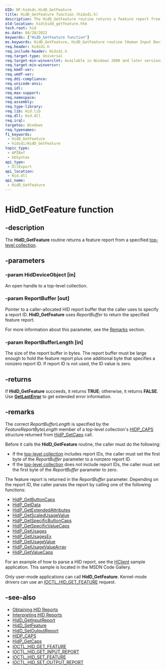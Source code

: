 ```yaml
---
UID: NF:hidsdi.HidD_GetFeature
title: HidD_GetFeature function (hidsdi.h)
description: The HidD_GetFeature routine returns a feature report from a specified top-level collection.
old-location: hid\hidd_getfeature.htm
tech.root: hid
ms.date: 04/28/2022
keywords: ["HidD_GetFeature function"]
ms.keywords: HidD_GetFeature, HidD_GetFeature routine [Human Input Devices], hid.hidd_getfeature, hidfunc_2992bcaf-4ca6-4b6f-9a85-d0add8c7fe99.xml, hidsdi/HidD_GetFeature
req.header: hidsdi.h
req.include-header: Hidsdi.h
req.target-type: Universal
req.target-min-winverclnt: Available in Windows 2000 and later versions of Windows.
req.target-min-winversvr: 
req.kmdf-ver: 
req.umdf-ver: 
req.ddi-compliance: 
req.unicode-ansi: 
req.idl: 
req.max-support: 
req.namespace: 
req.assembly: 
req.type-library: 
req.lib: Hid.lib
req.dll: Hid.dll
req.irql: 
targetos: Windows
req.typenames: 
f1_keywords:
 - HidD_GetFeature
 - hidsdi/HidD_GetFeature
topic_type:
 - APIRef
 - kbSyntax
api_type:
 - DllExport
api_location:
 - Hid.dll
api_name:
 - HidD_GetFeature
---
```


# HidD_GetFeature function

## -description

The **HidD_GetFeature** routine returns a feature report from a specified [top-level collection](/windows-hardware/drivers/hid/top-level-collections).

## -parameters

### -param HidDeviceObject [in]

An open handle to a top-level collection.

### -param ReportBuffer [out]

Pointer to a caller-allocated HID report buffer that the caller uses to specify a report ID. **HidD_GetFeature** uses *ReportBuffer* to return the specified feature report.

For more information about this parameter, see the [Remarks](#remarks) section.

### -param ReportBufferLength [in]

The size of the report buffer in bytes. The report buffer must be large enough to hold the feature report plus one additional byte that specifies a nonzero report ID. If report ID is not used, the ID value is zero.

## -returns

If **HidD_GetFeature** succeeds, it returns **TRUE**; otherwise, it returns **FALSE**. Use **[GetLastError](/windows/win32/api/errhandlingapi/nf-errhandlingapi-getlasterror)** to get extended error information.

## -remarks

The correct _ReportBufferLength_ is specified by the _FeatureReportByteLength_ member of a top-level collection's [HIDP_CAPS](../hidpi/ns-hidpi-_hidp_caps.md) structure returned from [HidP_GetCaps](../hidpi/nf-hidpi-hidp_getcaps.md) call.

Before it calls the **HidD_GetFeature** routine, the caller must do the following:

- If the [top-level collection](/windows-hardware/drivers/hid/top-level-collections) includes report IDs, the caller must set the first byte of the *ReportBuffer* parameter to a nonzero report ID.
- If the [top-level collection](/windows-hardware/drivers/hid/top-level-collections) does not include report IDs, the caller must set the first byte of the *ReportBuffer* parameter to zero.

The feature report is returned in the *ReportBuffer*  parameter. Depending on the report ID, the caller parses the report by calling one of the following functions:

- [HidP_GetButtonCaps](../hidpi/nf-hidpi-hidp_getbuttoncaps.md)
- [HidP_GetData](../hidpi/nf-hidpi-hidp_getdata.md)
- [HidP_GetExtendedAttributes](../hidpi/nf-hidpi-hidp_getextendedattributes.md)
- [HidP_GetScaledUsageValue](../hidpi/nf-hidpi-hidp_getscaledusagevalue.md)
- [HidP_GetSpecificButtonCaps](../hidpi/nf-hidpi-hidp_getspecificbuttoncaps.md)
- [HidP_GetSpecificValueCaps](../hidpi/nf-hidpi-hidp_getspecificvaluecaps.md)
- [HidP_GetUsages](../hidpi/nf-hidpi-hidp_getusages.md)
- [HidP_GetUsagesEx](../hidpi/nf-hidpi-hidp_getusagesex.md)
- [HidP_GetUsageValue](../hidpi/nf-hidpi-hidp_getusagevalue.md)
- [HidP_GetUsageValueArray](../hidpi/nf-hidpi-hidp_getusagevaluearray.md)
- [HidP_GetValueCaps](../hidpi/nf-hidpi-hidp_getvaluecaps.md)

For an example of how to parse a HID report, see the [HClient](/samples/browse/?redirectedfrom=MSDN-samples) sample application. This sample is located in the MSDN Code Gallery.

Only user-mode applications can call **HidD_GetFeature**. Kernel-mode drivers can use an [IOCTL_HID_GET_FEATURE](../hidclass/ni-hidclass-ioctl_hid_get_feature.md) request.

## -see-also

- [Obtaining HID Reports](/windows-hardware/drivers/hid/obtaining-hid-reports)
- [Interpreting HID Reports](/windows-hardware/drivers/hid/interpreting-hid-reports)
- [HidD_GetInputReport](./nf-hidsdi-hidd_getinputreport.md)
- [HidD_SetFeature](./nf-hidsdi-hidd_setfeature.md)
- [HidD_SetOutputReport](./nf-hidsdi-hidd_setoutputreport.md)
- [HIDP_CAPS](../hidpi/ns-hidpi-_hidp_caps.md)
- [HidP_GetCaps](../hidpi/nf-hidpi-hidp_getcaps.md)
- [IOCTL_HID_GET_FEATURE](../hidclass/ni-hidclass-ioctl_hid_get_feature.md)
- [IOCTL_HID_GET_INPUT_REPORT](../hidclass/ni-hidclass-ioctl_hid_get_input_report.md)
- [IOCTL_HID_SET_FEATURE](../hidclass/ni-hidclass-ioctl_hid_set_feature.md)
- [IOCTL_HID_SET_OUTPUT_REPORT](../hidclass/ni-hidclass-ioctl_hid_set_output_report.md)